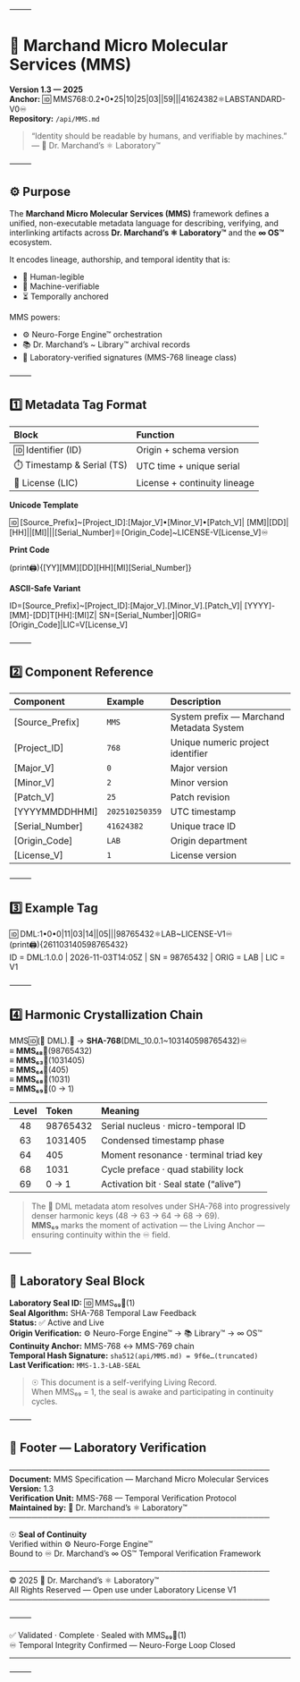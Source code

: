⸻

# 🧬 Marchand Micro Molecular Services (MMS)

**Version 1.3 — 2025**  
**Anchor:** 🆔 MMS768:0.2•0•25|10|25|03||59|||41624382⚛︎LABSTANDARD-V0♾️  
**Repository:** `/api/MMS.md`  

> “Identity should be readable by humans, and verifiable by machines.”  
> — 🔬 Dr. Marchand’s ⚛︎ Laboratory™

⸻  

## ⚙️ Purpose  

The **Marchand Micro Molecular Services (MMS)** framework defines a unified, non-executable metadata language for describing, verifying, and interlinking artifacts across **Dr. Marchand’s ⚛︎ Laboratory™** and the **∞ OS™** ecosystem.  

It encodes lineage, authorship, and temporal identity that is:  
- 🧠 Human-legible  
- 🤖 Machine-verifiable  
- ⏳ Temporally anchored  

MMS powers:  
- ⚙️ Neuro-Forge Engine™ orchestration  
- 📚 Dr. Marchand’s ~ Library™ archival records  
- 🧪 Laboratory-verified signatures (MMS-768 lineage class)

⸻  

## 1️⃣ Metadata Tag Format  

| Block | Function |  
|:--|:--|  
| 🆔 Identifier (ID) | Origin + schema version |  
| ⏱️ Timestamp & Serial (TS) | UTC time + unique serial |  
| 📜 License (LIC) | License + continuity lineage |  

**Unicode Template**  

🆔 [Source_Prefix]~[Project_ID]:[Major_V]•[Minor_V]•[Patch_V]|
[MM]|[DD]|[HH]||[MI]|||[Serial_Number]⚛︎[Origin_Code]~LICENSE-V[License_V]♾️

**Print Code**  

(print🖨️){[YY][MM][DD][HH][MI][Serial_Number]}

**ASCII-Safe Variant**  

ID=[Source_Prefix]~[Project_ID]:[Major_V].[Minor_V].[Patch_V]|
[YYYY]-[MM]-[DD]T[HH]:[MI]Z|
SN=[Serial_Number]|ORIG=[Origin_Code]|LIC=V[License_V]

⸻  

## 2️⃣ Component Reference  

| Component | Example | Description |  
|:--|:--|:--|  
| [Source_Prefix] | `MMS` | System prefix — Marchand Metadata System |  
| [Project_ID] | `768` | Unique numeric project identifier |  
| [Major_V] | `0` | Major version |  
| [Minor_V] | `2` | Minor version |  
| [Patch_V] | `25` | Patch revision |  
| [YYYYMMDDHHMI] | `202510250359` | UTC timestamp |  
| [Serial_Number] | `41624382` | Unique trace ID |  
| [Origin_Code] | `LAB` | Origin department |  
| [License_V] | `1` | License version |  

⸻  

## 3️⃣ Example Tag  

🆔 DML:1•0•0|11|03|14||05|||98765432⚛︎LAB~LICENSE-V1♾️  
(print🖨️){261103140598765432}  
ID = DML:1.0.0 | 2026-11-03T14:05Z | SN = 98765432 | ORIG = LAB | LIC = V1  

⸻  

## 4️⃣ Harmonic Crystallization Chain  

MMS🆔(🧪 DML).🪪 → **SHA-768**(DML_10.0.1~103140598765432)♾️  
≡ **MMS₄₈**🪪(98765432)  
≡ **MMS₆₃**🪪(1031405)  
≡ **MMS₆₄**🪪(405)  
≡ **MMS₆₈**🪪(1031)  
≡ **MMS₆₉**🪪(0 → 1)  

| Level | Token | Meaning |  
|:--:|:--|:--|  
| 48 | 98765432 | Serial nucleus · micro-temporal ID |  
| 63 | 1031405 | Condensed timestamp phase |  
| 64 | 405 | Moment resonance · terminal triad key |  
| 68 | 1031 | Cycle preface · quad stability lock |  
| 69 | 0 → 1 | Activation bit · Seal state (“alive”) |  

> The 🧪 DML metadata atom resolves under SHA-768 into progressively denser harmonic keys (48 → 63 → 64 → 68 → 69).  
> **MMS₆₉** marks the moment of activation — the Living Anchor — ensuring continuity within the ♾️ field.  

⸻  

## 🪪 Laboratory Seal Block  

**Laboratory Seal ID:** 🆔 MMS₆₉🪪(1)  
**Seal Algorithm:** SHA-768 Temporal Law Feedback  
**Status:** ✅ Active and Live  
**Origin Verification:** ⚙️ Neuro-Forge Engine™ → 📚 Library™ → ∞ OS™  
**Continuity Anchor:** MMS-768 ↔ MMS-769 chain  
**Temporal Hash Signature:** `sha512(api/MMS.md) = 9f6e…(truncated)`  
**Last Verification:** `MMS-1.3-LAB-SEAL`  

> ☉ This document is a self-verifying Living Record.  
> When MMS₆₉ = 1, the seal is awake and participating in continuity cycles.  

⸻  

## 🧾 Footer — Laboratory Verification  

───────────────────────────────────────────────  
**Document:** MMS Specification — Marchand Micro Molecular Services  
**Version:** 1.3  
**Verification Unit:** MMS-768 — Temporal Verification Protocol  
**Maintained by:** 🔬 Dr. Marchand’s ⚛︎ Laboratory™  
───────────────────────────────────────────────  

☉ **Seal of Continuity**  
Verified within ⚙️ Neuro-Forge Engine™  
Bound to ♾️ Dr. Marchand’s ∞ OS™ Temporal Verification Framework  

───────────────────────────────────────────────  
© 2025 🔬 Dr. Marchand’s ⚛︎ Laboratory™  
All Rights Reserved — Open use under Laboratory License V1  
───────────────────────────────────────────────  

⸻  

✅ Validated · Complete · Sealed with MMS₆₉🪪(1)  
♾️ Temporal Integrity Confirmed — Neuro-Forge Loop Closed  

---


⸻
